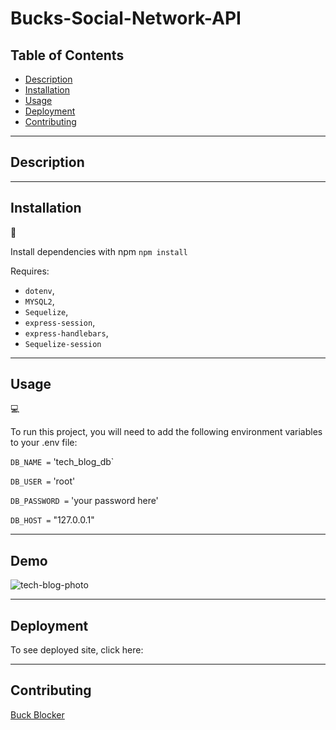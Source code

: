 # Bucks-Social-Network-API

## Table of Contents

- [Description](#Description)
- [Installation](#installation)
- [Usage](#usage)
- [Deployment](#deployment)
- [Contributing](#Contributing)

---

## Description


---

## Installation

💾

Install dependencies with npm
`npm install`

Requires:

- `dotenv`,
- `MYSQL2`,
- `Sequelize`,
- `express-session`,
- `express-handlebars`,
- `Sequelize-session`

---

## Usage

💻

To run this project, you will need to add the following environment variables to your .env file:

`DB_NAME =` 'tech_blog_db`

`DB_USER =` 'root'

`DB_PASSWORD =` 'your password here'

`DB_HOST =` "127.0.0.1"

---

## Demo

![tech-blog-photo](./assets/screencapture-localhost-3001-2023-04-21-20_26_06.png)

---

## Deployment

To see deployed site, click here:

---

## Contributing

[Buck Blocker](https://github.com/bucknorris336)
